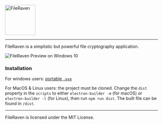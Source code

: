 <img src="https://user-images.githubusercontent.com/87148422/174415687-59efd288-e91a-4cf8-b777-0d644121ea8e.png" alt="FileRaven" height="100">

---

FileRaven is a simplistic but powerful file cryptography application.

![FileRaven Preview on Windows 10](https://user-images.githubusercontent.com/87148422/174417660-bb79b86a-aecd-4f80-a4c5-672b954f724b.PNG)

### Installation

For windows users: [portable `.exe`](dist/FileRaven.exe)

For MacOS & Linux users: the project must be cloned. Change the `dist` property in the `scripts` to either `electron-builder -m` (for macOS) or `electron-builder -l` (for Linux), then run `npm run dist`. The built file can be found in `/dist`.

---

FileRaven is licensed under the MIT License.